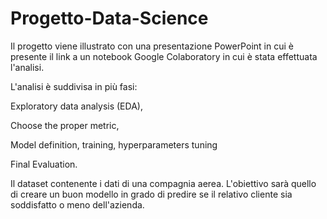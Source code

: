 # Progetto-Data-Science

Il progetto viene illustrato con una presentazione PowerPoint in cui è presente il link a un notebook Google Colaboratory in cui è
stata effettuata l'analisi.

L'analisi è suddivisa in più fasi:

Exploratory data analysis (EDA),

Choose the proper metric,

Model definition, training, hyperparameters tuning

Final Evaluation.

Il dataset contenente i dati di una compagnia aerea. L'obiettivo sarà quello di creare un buon modello in grado di predire
se il relativo cliente sia soddisfatto o meno dell'azienda.
